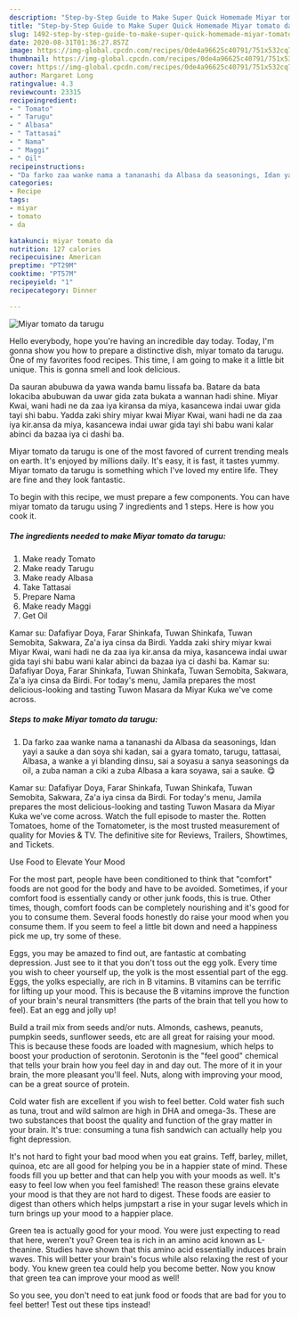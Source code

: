 ```yaml
---
description: "Step-by-Step Guide to Make Super Quick Homemade Miyar tomato da tarugu"
title: "Step-by-Step Guide to Make Super Quick Homemade Miyar tomato da tarugu"
slug: 1492-step-by-step-guide-to-make-super-quick-homemade-miyar-tomato-da-tarugu
date: 2020-08-31T01:36:27.857Z
image: https://img-global.cpcdn.com/recipes/0de4a96625c40791/751x532cq70/miyar-tomato-da-tarugu-recipe-main-photo.jpg
thumbnail: https://img-global.cpcdn.com/recipes/0de4a96625c40791/751x532cq70/miyar-tomato-da-tarugu-recipe-main-photo.jpg
cover: https://img-global.cpcdn.com/recipes/0de4a96625c40791/751x532cq70/miyar-tomato-da-tarugu-recipe-main-photo.jpg
author: Margaret Long
ratingvalue: 4.3
reviewcount: 23315
recipeingredient:
- " Tomato"
- " Tarugu"
- " Albasa"
- " Tattasai"
- " Nama"
- " Maggi"
- " Oil"
recipeinstructions:
- "Da farko zaa wanke nama a tananashi da Albasa da seasonings, Idan yayi a sauke a dan soya shi kadan, sai a gyara tomato, tarugu, tattasai, Albasa, a wanke a yi blanding dinsu, sai a soyasu a sanya seasonings da oil, a zuba naman a ciki a zuba Albasa a kara soyawa, sai a sauke. 😋"
categories:
- Recipe
tags:
- miyar
- tomato
- da

katakunci: miyar tomato da 
nutrition: 127 calories
recipecuisine: American
preptime: "PT29M"
cooktime: "PT57M"
recipeyield: "1"
recipecategory: Dinner

---
```



![Miyar tomato da tarugu](https://img-global.cpcdn.com/recipes/0de4a96625c40791/751x532cq70/miyar-tomato-da-tarugu-recipe-main-photo.jpg)

Hello everybody, hope you're having an incredible day today. Today, I'm gonna show you how to prepare a distinctive dish, miyar tomato da tarugu. One of my favorites food recipes. This time, I am going to make it a little bit unique. This is gonna smell and look delicious.

Da sauran abubuwa da yawa wanda bamu lissafa ba. Batare da bata lokaciba abubuwan da uwar gida zata bukata a wannan hadi shine. Miyar Kwai, wani hadi ne da zaa iya kiransa da miya, kasancewa indai uwar gida tayi shi babu. Yadda zaki shiry miyar kwai Miyar Kwai, wani hadi ne da zaa iya kir.ansa da miya, kasancewa indai uwar gida tayi shi babu wani kalar abinci da bazaa iya ci dashi ba.

Miyar tomato da tarugu is one of the most favored of current trending meals on earth. It's enjoyed by millions daily. It's easy, it is fast, it tastes yummy. Miyar tomato da tarugu is something which I've loved my entire life. They are fine and they look fantastic.


To begin with this recipe, we must prepare a few components. You can have miyar tomato da tarugu using 7 ingredients and 1 steps. Here is how you cook it.

<!--inarticleads1-->

##### The ingredients needed to make Miyar tomato da tarugu:

1. Make ready  Tomato
1. Make ready  Tarugu
1. Make ready  Albasa
1. Take  Tattasai
1. Prepare  Nama
1. Make ready  Maggi
1. Get  Oil


Kamar su: Dafafiyar Doya, Farar Shinkafa, Tuwan Shinkafa, Tuwan Semobita, Sakwara, Za&#39;a iya cinsa da Birdi. Yadda zaki shiry miyar kwai Miyar Kwai, wani hadi ne da zaa iya kir.ansa da miya, kasancewa indai uwar gida tayi shi babu wani kalar abinci da bazaa iya ci dashi ba. Kamar su: Dafafiyar Doya, Farar Shinkafa, Tuwan Shinkafa, Tuwan Semobita, Sakwara, Za&#39;a iya cinsa da Birdi. For today&#39;s menu, Jamila prepares the most delicious-looking and tasting Tuwon Masara da Miyar Kuka we&#39;ve come across. 

<!--inarticleads2-->

##### Steps to make Miyar tomato da tarugu:

1. Da farko zaa wanke nama a tananashi da Albasa da seasonings, Idan yayi a sauke a dan soya shi kadan, sai a gyara tomato, tarugu, tattasai, Albasa, a wanke a yi blanding dinsu, sai a soyasu a sanya seasonings da oil, a zuba naman a ciki a zuba Albasa a kara soyawa, sai a sauke. 😋


Kamar su: Dafafiyar Doya, Farar Shinkafa, Tuwan Shinkafa, Tuwan Semobita, Sakwara, Za&#39;a iya cinsa da Birdi. For today&#39;s menu, Jamila prepares the most delicious-looking and tasting Tuwon Masara da Miyar Kuka we&#39;ve come across. Watch the full episode to master the. Rotten Tomatoes, home of the Tomatometer, is the most trusted measurement of quality for Movies &amp; TV. The definitive site for Reviews, Trailers, Showtimes, and Tickets. 

Use Food to Elevate Your Mood


For the most part, people have been conditioned to think that "comfort" foods are not good for the body and have to be avoided. Sometimes, if your comfort food is essentially candy or other junk foods, this is true. Other times, though, comfort foods can be completely nourishing and it's good for you to consume them. Several foods honestly do raise your mood when you consume them. If you seem to feel a little bit down and need a happiness pick me up, try some of these.

Eggs, you may be amazed to find out, are fantastic at combating depression. Just see to it that you don't toss out the egg yolk. Every time you wish to cheer yourself up, the yolk is the most essential part of the egg. Eggs, the yolks especially, are rich in B vitamins. B vitamins can be terrific for lifting up your mood. This is because the B vitamins improve the function of your brain's neural transmitters (the parts of the brain that tell you how to feel). Eat an egg and jolly up!

Build a trail mix from seeds and/or nuts. Almonds, cashews, peanuts, pumpkin seeds, sunflower seeds, etc are all great for raising your mood. This is because these foods are loaded with magnesium, which helps to boost your production of serotonin. Serotonin is the "feel good" chemical that tells your brain how you feel day in and day out. The more of it in your brain, the more pleasant you'll feel. Nuts, along with improving your mood, can be a great source of protein.

Cold water fish are excellent if you wish to feel better. Cold water fish such as tuna, trout and wild salmon are high in DHA and omega-3s. These are two substances that boost the quality and function of the gray matter in your brain. It's true: consuming a tuna fish sandwich can actually help you fight depression. 

It's not hard to fight your bad mood when you eat grains. Teff, barley, millet, quinoa, etc are all good for helping you be in a happier state of mind. These foods fill you up better and that can help you with your moods as well. It's easy to feel low when you feel famished! The reason these grains elevate your mood is that they are not hard to digest. These foods are easier to digest than others which helps jumpstart a rise in your sugar levels which in turn brings up your mood to a happier place.

Green tea is actually good for your mood. You were just expecting to read that here, weren't you? Green tea is rich in an amino acid known as L-theanine. Studies have shown that this amino acid essentially induces brain waves. This will better your brain's focus while also relaxing the rest of your body. You knew green tea could help you become better. Now you know that green tea can improve your mood as well!

So you see, you don't need to eat junk food or foods that are bad for you to feel better! Test out  these tips  instead!

